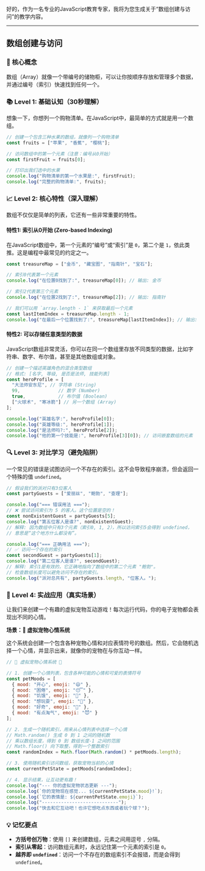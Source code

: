 好的，作为一名专业的JavaScript教育专家，我将为您生成关于“数组创建与访问”的教学内容。

---

## 数组创建与访问

### 🎯 核心概念
数组（Array）就像一个带编号的储物柜，可以让你按顺序存放和管理多个数据，并通过编号（索引）快速找到任何一个。

### 📚 Level 1: 基础认知（30秒理解）
想象一下，你想列一个购物清单。在JavaScript中，最简单的方式就是用一个数组。

```javascript
// 创建一个包含三种水果的数组，就像列一个购物清单
const fruits = ["苹果", "香蕉", "樱桃"];

// 访问数组中的第一个元素（注意：编号从0开始）
const firstFruit = fruits[0];

// 打印出我们选中的水果
console.log("购物清单的第一个水果是:", firstFruit);
console.log("完整的购物清单:", fruits);
```

### 📈 Level 2: 核心特性（深入理解）
数组不仅仅是简单的列表，它还有一些非常重要的特性。

#### 特性1: 索引从0开始 (Zero-based Indexing)
在JavaScript数组中，第一个元素的“编号”或“索引”是 `0`，第二个是 `1`，依此类推。这是编程中最常见的约定之一。

```javascript
const treasureMap = ["金币", "藏宝图", "指南针", "宝石"];

// 索引0代表第一个元素
console.log("在位置0找到了:", treasureMap[0]); // 输出: 金币

// 索引2代表第三个元素
console.log("在位置2找到了:", treasureMap[2]); // 输出: 指南针

// 我们可以用 `array.length - 1` 来获取最后一个元素
const lastItemIndex = treasureMap.length - 1;
console.log("在最后一个位置找到了:", treasureMap[lastItemIndex]); // 输出: 宝石
```

#### 特性2: 可以存储任意类型的数据
JavaScript数组非常灵活，你可以在同一个数组里存放不同类型的数据，比如字符串、数字、布尔值，甚至是其他数组或对象。

```javascript
// 创建一个描述英雄角色的混合类型数组
// 格式: [名字, 等级, 是否是法师, 技能列表]
const heroProfile = [
  "大法师安东尼", // 字符串 (String)
  99,              // 数字 (Number)
  true,            // 布尔值 (Boolean)
  ["火球术", "寒冰箭"] // 另一个数组 (Array)
];

console.log("英雄名字:", heroProfile[0]);
console.log("英雄等级:", heroProfile[1]);
console.log("是法师吗?:", heroProfile[2]);
console.log("他的第一个技能是:", heroProfile[3][0]); // 访问嵌套数组的元素
```

### 🔍 Level 3: 对比学习（避免陷阱）
一个常见的错误是试图访问一个不存在的索引。这不会导致程序崩溃，但会返回一个特殊的值 `undefined`。

```javascript
// 假设我们的派对只有3位客人
const partyGuests = ["爱丽丝", "鲍勃", "查理"];

console.log("=== 错误用法 ===");
// ❌ 尝试访问索引为 5 的客人。这个位置是空的！
const nonExistentGuest = partyGuests[5];
console.log("第五位客人是谁?", nonExistentGuest);
// 解释: 因为数组中只有3个元素（索引0, 1, 2），所以访问索引5会得到 undefined，
// 意思是“这个地方什么都没有”。

console.log("=== 正确用法 ===");
// ✅ 访问一个存在的索引
const secondGuest = partyGuests[1];
console.log("第二位客人是谁?", secondGuest);
// 解释: 索引1是有效的，它正确地指向了数组中的第二个元素 "鲍勃"。
// 检查数组长度可以避免访问不存在的索引。
console.log("派对总共有", partyGuests.length, "位客人。");
```

### 🚀 Level 4: 实战应用（真实场景）
让我们来创建一个有趣的虚拟宠物互动游戏！每次运行代码，你的电子宠物都会表现出不同的心情。

**场景：🐾 虚拟宠物心情系统**

这个系统会创建一个包含各种宠物心情和对应表情符号的数组。然后，它会随机选择一个心情，并显示出来，就像你的宠物在与你互动一样。

```javascript
// 🐾 虚拟宠物心情系统 🐾

// 1. 创建一个心情列表，包含各种可能的心情和可爱的表情符号
const petMoods = [
  { mood: "开心", emoji: "😄" },
  { mood: "困倦", emoji: "😴" },
  { mood: "饥饿", emoji: "🍖" },
  { mood: "想玩耍", emoji: "🎾" },
  { mood: "好奇", emoji: "🤔" },
  { mood: "有点淘气", emoji: "😈" }
];

// 2. 生成一个随机索引，用来从心情列表中选择一个心情
// Math.random() 生成 0 到 1 之间的随机数
// 乘以数组长度，得到 0 到 数组长度-1 之间的范围
// Math.floor() 向下取整，得到一个整数索引
const randomIndex = Math.floor(Math.random() * petMoods.length);

// 3. 使用随机索引访问数组，获取宠物当前的心情
const currentPetState = petMoods[randomIndex];

// 4. 显示结果，让互动更有趣！
console.log("--- 你的虚拟宠物状态更新 ---");
console.log(`你的宠物现在感觉... ${currentPetState.mood}!`);
console.log(`它的表情是: ${currentPetState.emoji}`);
console.log("----------------------------");
console.log("快去和它互动吧！也许它想吃点东西或者玩个球？");
```

### 💡 记忆要点
- **方括号创万物**：使用 `[]` 来创建数组，元素之间用逗号 `,` 分隔。
- **索引从零起**：访问数组元素时，永远记住第一个元素的索引是 `0`。
- **越界即 `undefined`**：访问一个不存在的数组索引不会报错，而是会得到 `undefined`。

<!--
metadata:
  syntax: ["let", "const"]
  pattern: ["data-structure"]
  api: ["Array", "console.log", "Math.random", "Math.floor"]
  concept: ["array", "index", "undefined", "data-types"]
  difficulty: basic
  dependencies: []
  related: []
-->
